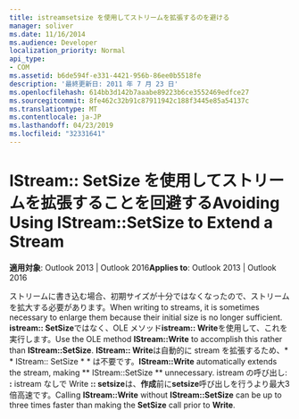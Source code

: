 ```yaml
---
title: istreamsetsize を使用してストリームを拡張するのを避ける
manager: soliver
ms.date: 11/16/2014
ms.audience: Developer
localization_priority: Normal
api_type:
- COM
ms.assetid: b6de594f-e331-4421-956b-86ee0b5518fe
description: '最終更新日: 2011 年 7 月 23 日'
ms.openlocfilehash: 614bb3d142b7aaabe89223b6ce3552469edfce27
ms.sourcegitcommit: 8fe462c32b91c87911942c188f3445e85a54137c
ms.translationtype: MT
ms.contentlocale: ja-JP
ms.lasthandoff: 04/23/2019
ms.locfileid: "32331641"
---
```

# <a name="avoiding-using-istreamsetsize-to-extend-a-stream"></a><span data-ttu-id="d29c2-103">IStream:: SetSize を使用してストリームを拡張することを回避する</span><span class="sxs-lookup"><span data-stu-id="d29c2-103">Avoiding Using IStream::SetSize to Extend a Stream</span></span>

  
  
<span data-ttu-id="d29c2-104">**適用対象**: Outlook 2013 | Outlook 2016</span><span class="sxs-lookup"><span data-stu-id="d29c2-104">**Applies to**: Outlook 2013 | Outlook 2016</span></span> 
  
<span data-ttu-id="d29c2-105">ストリームに書き込む場合、初期サイズが十分ではなくなったので、ストリームを拡大する必要があります。</span><span class="sxs-lookup"><span data-stu-id="d29c2-105">When writing to streams, it is sometimes necessary to enlarge them because their initial size is no longer sufficient.</span></span> <span data-ttu-id="d29c2-106">**istream:: SetSize**ではなく、OLE メソッド**istream:: Write**を使用して、これを実行します。</span><span class="sxs-lookup"><span data-stu-id="d29c2-106">Use the OLE method **IStream::Write** to accomplish this rather than **IStream::SetSize**.</span></span> <span data-ttu-id="d29c2-107">**IStream:: Write**は自動的に stream を拡張するため、\* \* IStream:: SetSize \* \* は不要です。</span><span class="sxs-lookup"><span data-stu-id="d29c2-107">**IStream::Write** automatically extends the stream, making \*\* IStream::SetSize \*\* unnecessary.</span></span> <span data-ttu-id="d29c2-108">istream の呼び出し: **:** istream なしで Write **:: setsize**は、**作成**前に**setsize**呼び出しを行うより最大3倍高速です。</span><span class="sxs-lookup"><span data-stu-id="d29c2-108">Calling **IStream::Write** without **IStream::SetSize** can be up to three times faster than making the **SetSize** call prior to **Write**.</span></span>
  

